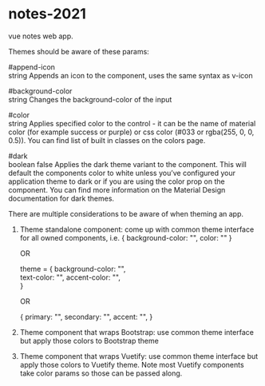 # notes-2021
vue notes web app.

Themes should be aware of these params:

#append-icon	
string
Appends an icon to the component, uses the same syntax as v-icon

#background-color	
string
Changes the background-color of the input

#color	
string
Applies specified color to the control - it can be the name of material color (for example success or purple) or css color (#033 or rgba(255, 0, 0, 0.5)). You can find list of built in classes on the colors page.

#dark	
boolean
false
Applies the dark theme variant to the component. This will default the components color to white unless you’ve configured your application theme to dark or if you are using the color prop on the component. You can find more information on the Material Design documentation for dark themes.

There are multiple considerations to be aware of when theming an app.  
1. Theme standalone component: come up with common theme interface for all owned components, i.e. 
    {
        background-color: "",
        color: ""
    }

    OR

    theme = {
        background-color: "",        
        text-color: "",
        accent-color: "",              
    }

    OR 

    {
        primary: "",
        secondary: "",
        accent: "",
    }

2. Theme component that wraps Bootstrap: use common theme interface but apply those colors to Bootstrap theme
3. Theme component that wraps Vuetify: use common theme interface but apply those colors to Vuetify theme.  Note most Vuetify components take color params so those can be passed along.

